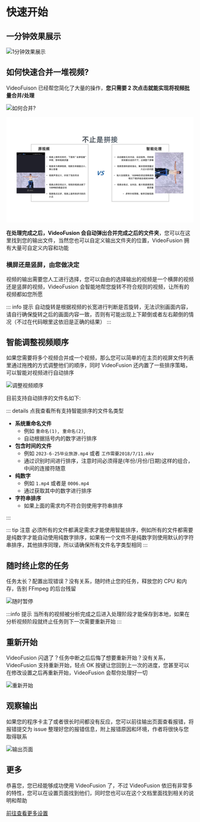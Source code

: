 # 快速开始

## 一分钟效果展示

![1分钟效果展示](/1分钟效果展示.gif)

## 如何快速合并一堆视频?

VideoFuison 已经帮您简化了大量的操作，**您只需要 2 次点击就能实现将视频批量合并/处理**

![如何合并?](/快速合并视频向导图片_1.png)

![不止合并](./public/不止合并.jpg)

**在处理完成之后，VideoFusion 会自动弹出合并完成之后的文件夹**，您可以在这里找到您的输出文件，当然您也可以自定义输出文件夹的位置，VideoFusion 拥有大量可自定义内容和功能

### 横屏还是竖屏，由您做决定

视频的输出需要您人工进行选择，您可以自由的选择输出的视频是一个横屏的视频还是竖屏的视频，VideoFusion 会智能地帮您旋转不符合规则的视频，让所有的视频都如您所愿

::: info 提示
自动旋转是根据视频的长宽进行判断是否旋转，无法识别画面内容，请自行确保旋转之后的画面内容一致，否则有可能出现上下颠倒或者左右颠倒的情况（不过在代码眼里这依旧是正确的结果）
:::

## 智能调整视频顺序

如果您需要将多个视频合并成一个视频，那么您可以简单的在主页的视屏文件列表里通过拖拽的方式调整他们的顺序，同时 VideoFusion 还内置了一些排序策略，可以智能对视频进行自动排序

![调整视频顺序](/调整视频顺序.gif)

目前支持自动排序的文件名如下:

::: details 点我查看所有支持智能排序的文件名类型

- **系统重命名文件**
    - 例如 `重命名(1), 重命名(2)`, 
    - 自动根据括号内的数字进行排序 
- **包含时间的文件**
    - 例如 `2023-6-25毕业旅游.mp4` 或者 `工作需要2018/7/11.mkv`
    - 通过识别时间进行排序，注意时间必须得是(年份/月份/日期)这样的组合，中间的连接符随意
- **纯数字**
    - 例如 `1.mp4` 或者是 `0006.mp4`
    - 通过获取其中的数字进行排序
- **字符串排序**
    - 如果上面的需求均不符合则使用字符串排序

:::

::: tip 注意
必须所有的文件都满足需求才能使用智能排序，例如所有的文件都需要是纯数字才能自动使用纯数字排序，如果有一个文件不是纯数字则使用默认的字符串排序，其他排序同理，所以请确保所有文件名字类型相同
:::

## 随时终止您的任务

任务太长？配置出现错误？没有关系，随时终止您的任务，释放您的 CPU 和内存，告别 FFmpeg 的后台残留

![随时暂停](/随时暂停.gif)

:::info 提示
当所有的视频被分析完成之后进入处理阶段才能保存到本地，如果在分析视频阶段就终止任务则下一次需要重新开始
:::

## 重新开始

VideoFusion 闪退了？任务中断之后后悔了想要重新开始？没有关系，VideoFusion 支持重新开始，轻点 OK 按键让您回到上一次的进度，您甚至可以在修改设置之后再重新开始，VideoFusion 会帮你处理好一切

![重新开始](/重新开始.png)

## 观察输出

如果您的程序卡主了或者很长时间都没有反应，您可以前往输出页面查看报错，将报错提交为 issue 整理好您的报错信息，附上报错原因和环境，作者将很快与您取得联系

![输出页面](/输出页面.png)

## 更多

恭喜您，您已经能够成功使用 VideoFusion 了，不过 VideoFusion 依旧有非常多的特性，您可以在设置页面找到他们，同时您也可以在这个文档里面找到相关的说明和帮助

[前往查看更多设置](/normal_settings.md)